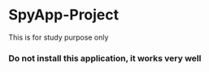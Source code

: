 # SpyApp-Project
This is for study purpose only

### Do not install this application, it works very well